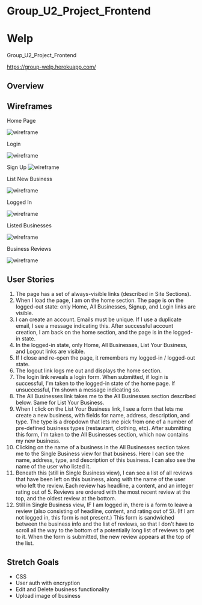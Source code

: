 # Group_U2_Project_Frontend

# Welp
Group_U2_Project_Frontend

https://group-welp.herokuapp.com/

## Overview

## Wireframes
Home Page

![wireframe](https://user-images.githubusercontent.com/79672776/114883878-4e2a7e00-9dd3-11eb-8fc4-89eb963387c1.png)

Login

![wireframe](https://user-images.githubusercontent.com/79672776/114883884-4f5bab00-9dd3-11eb-96a7-1665ff6533ab.png)

Sign Up
![wireframe](https://user-images.githubusercontent.com/79672776/114883894-508cd800-9dd3-11eb-8409-6ba5182941a3.png)

List New Business

![wireframe](https://user-images.githubusercontent.com/79672776/114883900-51be0500-9dd3-11eb-941c-ad8da0132949.png)

Logged In

![wireframe](https://user-images.githubusercontent.com/79672776/114883911-5387c880-9dd3-11eb-9fda-8663717cc391.png)

Listed Businesses

![wireframe](https://user-images.githubusercontent.com/79672776/114883915-54b8f580-9dd3-11eb-93fe-1012d54f5774.png)

Business Reviews

![wireframe](https://user-images.githubusercontent.com/79672776/114883923-55ea2280-9dd3-11eb-9e57-9e4896846143.png)

## User Stories
1. The page has a set of always-visible links (described in Site Sections).
1. When I load the page, I am on the home section. The page is on the logged-out state: only Home, All Businesses, Signup, and Login links are visible.
1. I can create an account. Emails must be unique. If I use a duplicate email, I see a message indicating this. After successful account creation, I am back on the home section, and the page is in the logged-in state.
1. In the logged-in state, only Home, All Businesses, List Your Business, and Logout links are visible.
1. If I close and re-open the page, it remembers my logged-in / logged-out state.
1. The logout link logs me out and displays the home section.
1. The login link reveals a login form. When submitted, if login is successful, I'm taken to the logged-in state of the home page. If unsuccessful, I'm shown a message indicating so.
1. The All Businesses link takes me to the All Businesses section described below. Same for List Your Business.
1. When I click on the List Your Business link, I see a form that lets me create a new business, with fields for name, address, description, and type. The type is a dropdown that lets me pick from one of a number of pre-defined business types (restaurant, clothing, etc). After submitting this form, I'm taken to the All Businesses section, which now contains my new business.
1. Clicking on the name of a business in the All Businesses section takes me to the Single Business view for that business. Here I can see the name, address, type, and description of this business. I can also see the name of the user who listed it.
1. Beneath this (still in Single Business view), I can see a list of all reviews that have been left on this business, along with the name of the user who left the review. Each review has headline, a content, and an integer rating out of 5. Reviews are ordered with the most recent review at the top, and the oldest review at the bottom.
1. Still in Single Business view, IF I am logged in, there is a form to leave a review (also consisting of headline, content, and rating out of 5). (If I am not logged in, this form is not present.) This form is sandwiched between the business info and the list of reviews, so that I don't have to scroll all the way to the bottom of a potentially long list of reviews to get to it. When the form is submitted, the new review appears at the top of the list.

## Stretch Goals
- CSS
- User auth with encryption
- Edit and Delete business functionality
- Upload image of business